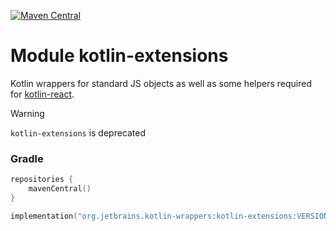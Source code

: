 [![Maven Central](https://img.shields.io/maven-central/v/org.jetbrains.kotlin-wrappers/kotlin-extensions)](https://mvnrepository.com/artifact/org.jetbrains.kotlin-wrappers/kotlin-extensions)

# Module kotlin-extensions

Kotlin wrappers for standard JS objects as well as some helpers required for
[kotlin-react](https://github.com/JetBrains/kotlin-wrappers/tree/master/kotlin-react).

> [!WARNING]
> `kotlin-extensions` is deprecated

### Gradle

```kotlin
repositories {
    mavenCentral()
}

implementation("org.jetbrains.kotlin-wrappers:kotlin-extensions:VERSION")
```
